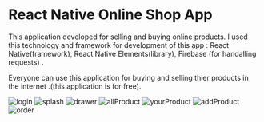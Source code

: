 # React Native Online Shop App
 
This application developed for selling and buying online products. I used this technology and framework  for development of  this app : React Native(framework), React Native Elements(library), Firebase (for handalling requests) .

Everyone can use this application for buying and selling thier products in the internet .(this application is for free).
 
![login](https://user-images.githubusercontent.com/83859644/151345603-64dfbe76-988b-49a2-b2e1-4678806271ce.jpg)
![splash](https://user-images.githubusercontent.com/83859644/151345874-ff4a2139-824a-46b0-b3ff-a55f7c4d8498.jpg)
![drawer](https://user-images.githubusercontent.com/83859644/151345533-d05773c3-92c9-4d29-92b5-b6d779033a55.jpg)
![allProduct](https://user-images.githubusercontent.com/83859644/151345457-d664c3a3-62a8-4ae5-8f8c-1ea5d2d3307e.jpg)
![yourProduct](https://user-images.githubusercontent.com/83859644/151345280-fa636735-27c8-4fd6-99cb-6d04a16e006f.jpg)
![addProduct](https://user-images.githubusercontent.com/83859644/151345407-9b506196-5118-422b-9f47-f110e0a44eb6.jpg)
![order](https://user-images.githubusercontent.com/83859644/151345694-36444307-146e-4e2e-be6c-d292612b5ebc.jpg)

